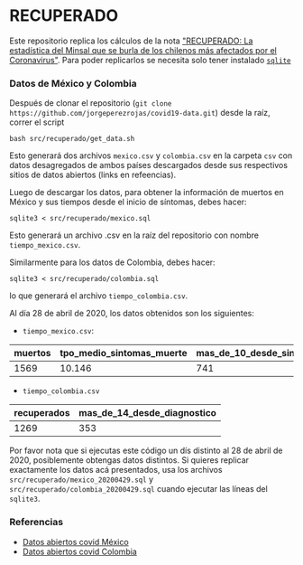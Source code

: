 # RECUPERADO

Este repositorio replica los cálculos de la nota ["RECUPERADO: La estadística del Minsal que se burla de los chilenos más afectados por el Coronavirus"](not_yet). Para poder replicarlos se necesita solo tener instalado [`sqlite`](https://sqlite.org/index.html)

### Datos de México y Colombia

Después de clonar el repositorio (`git clone https://github.com/jorgeperezrojas/covid19-data.git`) desde la raíz, correr el script 

```
bash src/recuperado/get_data.sh
```

Esto generará dos archivos `mexico.csv` y `colombia.csv` en la carpeta `csv` con datos desagregados de ambos países descargados desde sus respectivos sitios de datos abiertos (links en refeencias).

Luego de descargar los datos, para obtener la información de muertos en México y sus tiempos desde el inicio de síntomas, debes hacer:
```
sqlite3 < src/recuperado/mexico.sql
```
Esto generará un archivo .csv en la raíz del repositorio con nombre `tiempo_mexico.csv`. 

Similarmente para los datos de Colombia, debes hacer:
```
sqlite3 < src/recuperado/colombia.sql
```
lo que generará el archivo `tiempo_colombia.csv`.

Al día 28 de abril de 2020, los datos obtenidos son los siguientes:

* `tiempo_mexico.csv`:

|muertos|tpo_medio_sintomas_muerte|mas_de_10_desde_sintomas|mas_de_14_desde_sintomas|
|-------|--------|-------|-------|
|1569|10.146|741|383|

* `tiempo_colombia.csv`

|recuperados|mas_de_14_desde_diagnostico|
|-----|-----|
|1269|353|

Por favor nota que si ejecutas este código un dís distinto al 28 de abril de 2020, posiblemente obtengas datos distintos. Si quieres replicar exactamente los datos acá presentados, usa los archivos
`src/recuperado/mexico_20200429.sql` y `src/recuperado/colombia_20200429.sql` cuando ejecutar las líneas del `sqlite3`.


### Referencias

* [Datos abiertos covid México](https://datos.gob.mx/busca/dataset/informacion-referente-a-casos-covid-19-en-mexico)
* [Datos abiertos covid Colombia](https://www.datos.gov.co/Salud-y-Protecci-n-Social/Casos-positivos-de-COVID-19-en-Colombia/gt2j-8ykr/data)


